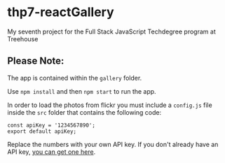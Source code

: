 # thp7-reactGallery
 My seventh project for the Full Stack JavaScript Techdegree program at Treehouse

 ## Please Note:
 The app is contained within the `gallery` folder. 
 
 Use `npm install` and then `npm start` to run the app.

 In order to load the photos from flickr you must include a `config.js` file inside the `src` folder that contains the following code:
 ```
const apiKey = '1234567890';
export default apiKey;
 ```
Replace the numbers with your own API key. If you don't already have an API key, [you can get one here](https://www.flickr.com/services/apps/create/apply/).